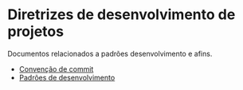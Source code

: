 # Diretrizes de desenvolvimento de projetos

Documentos relacionados a padrões desenvolvimento e afins.

- [Convenção de commit](./conventional-commits.md)
- [Padrões de desenvolvimento](./developer-conventions.md)
